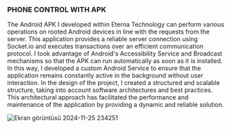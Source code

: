 ### PHONE CONTROL WITH APK

The Android APK I developed within Eterna Technology can perform various operations on rooted Android devices in line with the requests from the server. This application provides a reliable server connection using Socket.io and executes transactions over an efficient communication protocol. I took advantage of Android's Accessibility Service and Broadcast mechanisms so that the APK can run automatically as soon as it is installed. In this way, I developed a custom Android Service to ensure that the application remains constantly active in the background without user interaction. In the design of the project, I created a structured and scalable structure, taking into account software architectures and best practices. This architectural approach has facilitated the performance and maintenance of the application by providing a dynamic and reliable solution.


![Ekran görüntüsü 2024-11-25 234251](https://github.com/user-attachments/assets/55152470-681d-4b0d-8a9c-948c255c742d)

